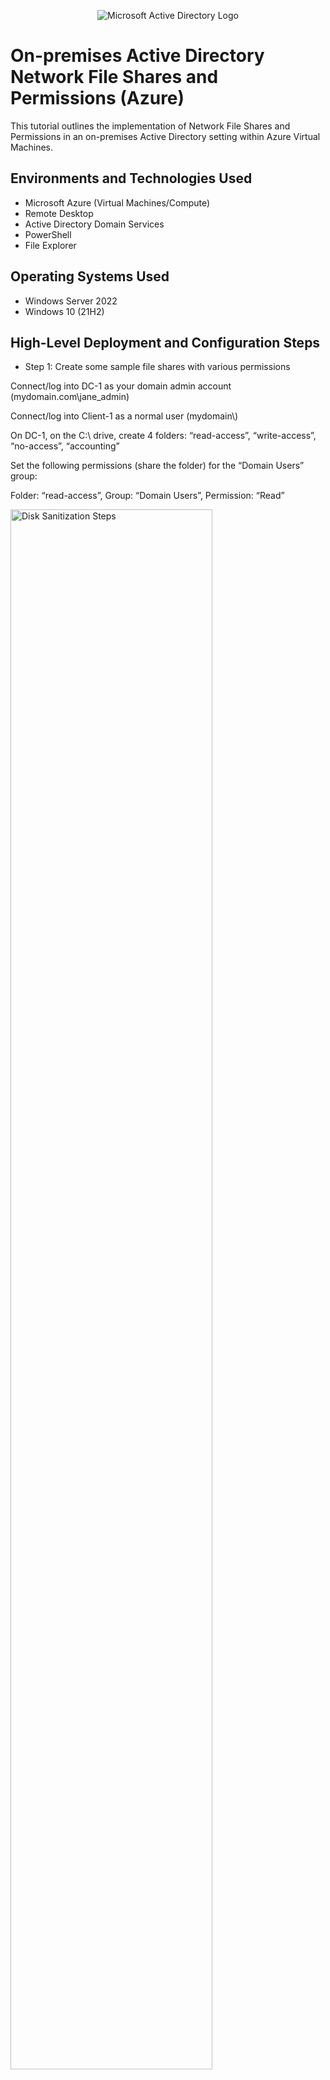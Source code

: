 <p align="center">
<img src="https://imgur.com/Cj8FV6J.png" alt="Microsoft Active Directory Logo"/>
</p>

<h1>On-premises Active Directory Network File Shares and Permissions (Azure)</h1>
This tutorial outlines the implementation of Network File Shares and Permissions in an on-premises Active Directory setting within Azure Virtual Machines.<br />



<h2>Environments and Technologies Used</h2>

- Microsoft Azure (Virtual Machines/Compute)
- Remote Desktop
- Active Directory Domain Services
- PowerShell
- File Explorer

<h2>Operating Systems Used </h2>

- Windows Server 2022
- Windows 10 (21H2)

<h2>High-Level Deployment and Configuration Steps</h2>

- Step 1: Create some sample file shares with various permissions
</p>
Connect/log into DC-1 as your domain admin account (mydomain.com\jane_admin)
</p>
Connect/log into Client-1 as a normal user (mydomain\<someuser>)
 </p>
On DC-1, on the C:\ drive, create 4 folders: “read-access”, “write-access”, “no-access”, “accounting”
 </p>
Set the following permissions (share the folder) for the “Domain Users” group:
 </p>
 Folder: “read-access”, Group: “Domain Users”, Permission: “Read”
  </p>
  <img src="[https://imgur.com/nKLLgm9.png" height="80%" width="80%" alt="Disk Sanitization Steps"/> 
 </p>
Folder: “write-access”,  Group: “Domain Users”, Permissions: “Read/Write”
 </p>
   </p>
  <img src="[https://imgur.com/kixRIRE.png" height="80%" width="80%" alt="Disk Sanitization Steps"/> 
 </p>
Folder: “no-access”, Group: “Domain Admins”, “Permissions: “Read/Write”
  </p>
  <img src="[https://imgur.com/r9ZzSxl.png" height="80%" width="80%" alt="Disk Sanitization Steps"/> 
 </p>

- Step 2: Attempt to access file shares as a normal user
-  </p>
On Client-1, navigate to the shared folder (start, run, \\dc-1)
  </p>
  <img src="[https://imgur.com/yanqauD.png" height="80%" width="80%" alt="Disk Sanitization Steps"/> 
 </p>
Try to access the folders you just created. notice which folders can you access? Which folders can you create stuff in? 
</p>
- Step 3: Create an “ACCOUNTANTS” Security Group, assign permissions, an test access
  </p>
Go back to DC-1, in Active Directory, create a security group called “ACCOUNTANTS”

   </p>
  <img src="[https://imgur.com/ZpMCxSY.png" height="80%" width="80%" alt="Disk Sanitization Steps"/> 
 </p>
On the “accounting” folder you created earlier, set the following permissions:
  </p>
Folder: “accounting”, Group: “ACCOUNTANTS”, Permissions: “Read/Write”
  </p>
    <img src="[https://imgur.com/LjI10mE.png" height="80%" width="80%" alt="Disk Sanitization Steps"/> 
  </p>
On Client-1, as  <someuser>, try to access the accountants folder. It should fail. 
   </p>
Log out of Client-1 as  <someuser>
   </p>
On DC-1, make <someuser> a member of the “ACCOUNTANTS”  Security Group
   </p>
  <img src="[https://imgur.com/yanqauD.png" height="80%" width="80%" alt="Disk Sanitization Steps"/> 
 </p> 
Sign back into Client-1 as <someuser> and try to access the “accounting” share in \\DC-1\ - Does it work now?
  </p>
  <img src="[[hhttps://imgur.com/39SjQ1f.png" height="80%" width="80%" alt="Disk Sanitization Steps"/> 
 </p> 
